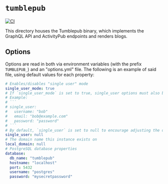 # `tumblepub`

[![CI](https://github.com/sand-head/tumblepub/actions/workflows/ci.yml/badge.svg)](https://github.com/sand-head/tumblepub/actions/workflows/ci.yml)

This directory houses the Tumblepub binary, which implements the GraphQL API and ActivityPub endpoints and renders blogs.

## Options

Options are read in both via environment variables (with the prefix `TUMBLEPUB_`) and an "options.yml" file. The following is an example of said file, using default values for each property:

````yaml
# Enables/disables "single user" mode
single_user_mode: true
# If `single_user_mode` is set to true, single_user options must also be set
# Example:
# ```
# single_user:
#   username: "bob"
#   email: "bob@example.com"
#   password: "password"
# ```
# By default, `single_user` is set to null to encourage adjusting the default account
single_user: null
# The domain name this instance exists on
local_domain: null
# PostgreSQL database properties
database:
  db_name: "tumblepub"
  hostname: "localhost"
  port: 5432
  username: "postgres"
  password: "mysecretpassword"
````
